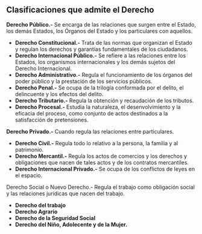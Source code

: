 ## Clasificaciones que admite el Derecho

**Derecho Público.-** Se encarga de las relaciones que surgen entre el Estado, los demás Estados, los Órganos del Estado y los particulares con aquellos.

-	**Derecho Constitucional.-** Trata de las normas que organizan el Estado y regulan los derechos y garantías fundamentales de los ciudadanos.
-	**Derecho Internacional Público.-** Se refiere a las relaciones entre los Estados, los organismos internacionales y los demás sujetos del Derecho Internacional.
- **Derecho Administrativo.-** Regula el funcionamiento de los órganos del poder público y la prestación de los servicios públicos.
-	**Derecho Penal.-** Se ocupa de la trilogía conformada por el delito, el delincuente y los efectos del delito.
-	**Derecho Tributario.-** Regula la obtención y recaudación de los tributos.
-	**Derecho Procesal.-** Estudia la naturaleza, el desenvolvimiento y la eficacia del proceso, como conjunto de actos destinados a la satisfacción de pretensiones. 
	
**Derecho Privado.-** Cuando regula las relaciones entre particulares.
-	**Derecho Civil.-** Regula todo lo relativo a la persona, la familia y al patrimonio.
-	**Derecho Mercantil.-** Regula los actos de comercios y los derechos y obligaciones que nacen de tales actos y de los contratos mercantiles.
-	**Derecho Internacional Privado.-** Se ocupa de los conflictos de leyes en el espacio.

Derecho Social o Nuevo Derecho.- Regula el trabajo como obligación social y las relaciones jurídicas que nacen del trabajo.
-	**Derecho del trabajo**
-	**Derecho Agrario**
-	**Derecho de la Seguridad Social**
-	**Derecho del Niño, Adolecente y de la Mujer.**

